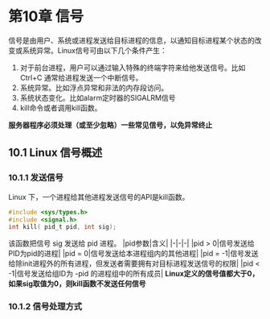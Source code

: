 # 第10章 信号
信号是由用户、系统或进程发送给目标进程的信息，以通知目标进程某个状态的改变或系统异常。Linux信号可由以下几个条件产生：
1. 对于前台进程，用户可以通过输入特殊的终端字符来给他发送信号。比如 Ctrl+C 通常给进程发送一个中断信号。
2. 系统异常。比如浮点异常和非法的内存段访问。
3. 系统状态变化。比如alarm定时器的SIGALRM信号
4. kill命令或者调用kill函数。

**服务器程序必须处理（或至少忽略）一些常见信号，以免异常终止**
## 10.1 Linux 信号概述
### 10.1.1 发送信号
Linux 下，一个进程给其他进程发送信号的API是kill函数。
```c
#include <sys/types.h>
#include <signal.h>
int kill( pid_t pid, int sig);
```
该函数把信号 sig 发送给 pid 进程。
|pid参数|含义|
|-|-|-|
|pid > 0|信号发送给PID为pid的进程|
|pid = 0|信号发送给本进程组内的其他进程|
|pid = -1|信号发送给除init进程外的所有进程，但发送者需要拥有对目标进程发送信号的权限|
|pid < -1|信号发送给组ID为 -pid 的进程组中的所有成员|
**Linux定义的信号值都大于0，如果sig取值为0，则kill函数不发送任何信号**
### 10.1.2 信号处理方式
